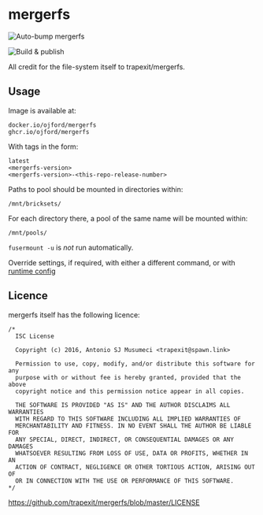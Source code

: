 # mergerfs

![Auto-bump mergerfs](https://github.com/OJFord/docker-mergerfs/workflows/Auto-bump%20mergerfs/badge.svg)

![Build & publish](https://github.com/OJFord/docker-mergerfs/workflows/Build%20&%20publish/badge.svg)

All credit for the file-system itself to trapexit/mergerfs.

## Usage

Image is available at:
```
docker.io/ojford/mergerfs
ghcr.io/ojford/mergerfs
```

With tags in the form:
```
latest
<mergerfs-version>
<mergerfs-version>-<this-repo-release-number>
```

Paths to pool should be mounted in directories within:
```
/mnt/bricksets/
```

For each directory there, a pool of the same name will be mounted within:
```
/mnt/pools/
```

`fusermount -u` is *not* run automatically.


Override settings, if required, with either a different command, or with [runtime config](/trapexit/mergerfs#runtime-config)

## Licence

mergerfs itself has the following licence:
```
/*
  ISC License

  Copyright (c) 2016, Antonio SJ Musumeci <trapexit@spawn.link>

  Permission to use, copy, modify, and/or distribute this software for any
  purpose with or without fee is hereby granted, provided that the above
  copyright notice and this permission notice appear in all copies.

  THE SOFTWARE IS PROVIDED "AS IS" AND THE AUTHOR DISCLAIMS ALL WARRANTIES
  WITH REGARD TO THIS SOFTWARE INCLUDING ALL IMPLIED WARRANTIES OF
  MERCHANTABILITY AND FITNESS. IN NO EVENT SHALL THE AUTHOR BE LIABLE FOR
  ANY SPECIAL, DIRECT, INDIRECT, OR CONSEQUENTIAL DAMAGES OR ANY DAMAGES
  WHATSOEVER RESULTING FROM LOSS OF USE, DATA OR PROFITS, WHETHER IN AN
  ACTION OF CONTRACT, NEGLIGENCE OR OTHER TORTIOUS ACTION, ARISING OUT OF
  OR IN CONNECTION WITH THE USE OR PERFORMANCE OF THIS SOFTWARE.
*/
```
https://github.com/trapexit/mergerfs/blob/master/LICENSE
